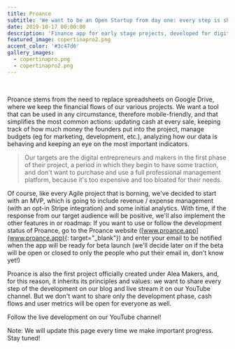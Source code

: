 ```yaml
---
title: Proance
subtitle: 'We want to be an Open Startup from day one: every step is shared.'
date: 2019-10-17 00:00:00
description: 'Finance app for early stage projects, developed for digital entrepreneurs.'
featured_image: copertinapro2.png
accent_color: '#3c47d6'
gallery_images:
  - copertinapro.png
  - copertinapro2.png
---
```


&nbsp;

Proance stems from the need to replace spreadsheets on Google Drive, where we keep the financial flows of our various projects. We want a tool that can be used in any circumstance, therefore mobile-friendly, and that simplifies the most common actions: updating cash at every sale, keeping track of how much money the founders put into the project, manage budgets (eg for marketing, development, etc.), analyzing how our data is behaving and keeping an eye on the most important indicators.

> Our targets are the digital entrepreneurs and makers in the first phase of their project, a period in which they begin to have some traction, and don't want to purchase and use a full professional management platform, because it's too expensive and too bloated for their needs.

Of course, like every Agile project that is borning, we've decided to start with an MVP, which is going to include revenue / expense management (with an opt-in Stripe integration) and some initial analytics. With time, if the response from our target audience will be positive, we'll also implement the other features in or roadmap: If you want to use or follow the development status of Proance, go to the Proance website ([www.proance.app](www.proance.app){: target="_blank"}) and enter your email to be notified when the app will be ready for beta launch (we'll decide later on if the beta will be open or closed to only the people who put their email in, don't know yet\!)

Proance is also the first project officially created under Alea Makers, and, for this reason, it inherits its principles and values: we want to share every step of the development on our blog and live stream it on our YouTube channel. But we don't want to share only the development phase, cash flows and user metrics will be open for everyone as well.

Follow the live development on our YouTube channel\!&nbsp;

Note: We will update this page every time we make important progress. Stay tuned\!

&nbsp;